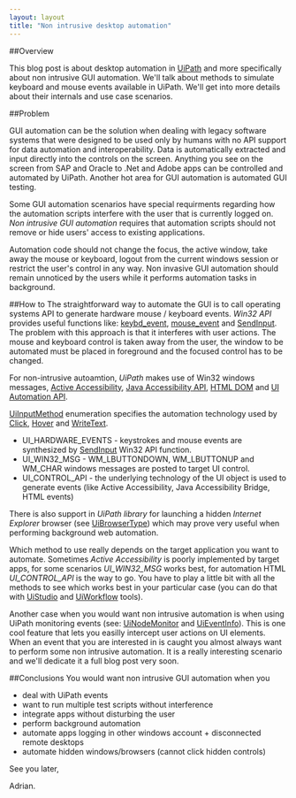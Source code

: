 ```yaml
---
layout: layout
title: "Non intrusive desktop automation"
---
```

##Overview

This blog post is about desktop automation in [UiPath]([http://www.uipath.com/) and more specifically about non intrusive GUI automation. 
We'll talk about methods to simulate keyboard and mouse events available in UiPath. We'll get into more details about their internals and use case scenarios.

##Problem

GUI automation can be the solution when dealing with legacy software systems that were designed to be used only by humans with no API support for data automation and interoperability.
Data is automatically extracted and input directly into the controls on the screen. Anything you see on the screen from SAP and Oracle to .Net and Adobe apps can be controlled and automated by UiPath.
Another hot area for GUI automation is automated GUI testing. 

Some GUI automation scenarios have special requirments regarding how the automation scripts interfere with the user that is currently logged on.
*Non intrusive GUI automation* requires that automation scripts should not remove or hide users' access to existing applications.

Automation code should not change the focus, the active window, take away the mouse or keyboard, logout from the current windows session or restrict the user's control in any way.
Non invasive GUI automation should remain unnoticed by the users while it performs automation tasks in background.

##How to
The straightforward way to automate the GUI is to call operating systems API to generate hardware mouse / keyboard events. *Win32 API* provides useful functions like: 
[keybd\_event](http://msdn.microsoft.com/en-us/library/windows/desktop/ms646304\(v=vs.85\).aspx), [mouse\_event](http://msdn.microsoft.com/en-us/library/windows/desktop/ms646260\(v=vs.85\).aspx) and [SendInput](http://msdn.microsoft.com/en-us/library/windows/desktop/ms646310\(v=vs.85\).aspx).
The problem with this approach is that it interferes with user actions. The mouse and keyboard control is taken away from the user, the window to be automated must be placed in foreground and the focused control has to be changed.

For non-intrusive autoamtion, *UiPath* makes use of Win32 windows messages, [Active Accessibility](http://en.wikipedia.org/wiki/Microsoft_Active_Accessibility), [Java Accessibility API](http://docs.oracle.com/javase/7/docs/technotes/guides/access/jab/index.html), [HTML DOM](http://en.wikipedia.org/wiki/Document_Object_Model) and [UI Automation API](http://msdn.microsoft.com/en-us/library/windows/desktop/ee684009\(v=vs.85\).aspx).

[UiInputMethod](https://github.com/Deskover/UiPath/wiki/Uinode#wiki-UiInputMethod) enumeration specifies the automation technology used by [Click](https://github.com/Deskover/UiPath/wiki/Uinode#wiki-Click), [Hover](https://github.com/Deskover/UiPath/wiki/Uinode#wiki-Hover) and [WriteText](https://github.com/Deskover/UiPath/wiki/Uinode#wiki-WriteText).

 * UI\_HARDWARE\_EVENTS - keystrokes and mouse events are synthesized by [SendInput](http://msdn.microsoft.com/en-us/library/windows/desktop/ms646310\(v=vs.85\).aspx) Win32 API function.
 * UI\_WIN32\_MSG - WM\_LBUTTONDOWN, WM\_LBUTTONUP and WM\_CHAR windows messages are posted to target UI control.
 * UI\_CONTROL\_API - the underlying technology of the UI object is used to generate events (like Active Accessibility, Java Accessibility Bridge, HTML events)

There is also support in *UiPath library* for launching a hidden *Internet Explorer* browser \(see [UiBrowserType](https://github.com/Deskover/UiPath/wiki/UiBrowser#wiki-UiBrowserType)\) which may prove very useful when performing background web automation.

Which method to use really depends on the target application you want to automate. Sometimes *Active Accessibility* is poorly implemented by target apps, for some scenarios *UI\_WIN32\_MSG* works best, for automation HTML *UI\_CONTROL\_API* is the way to go.
You have to play a little bit with all the methods to see which works best in your particular case (you can do that with [UiStudio](https://github.com/Deskover/UiPath/wiki/Studio) and [UiWorkflow](https://github.com/Deskover/UiPath/wiki/Workflow-designer) tools). 

Another case when you would want non intrusive automation is when using UiPath monitoring events \(see: [UiNodeMonitor](https://github.com/Deskover/UiPath/wiki/UiNodeMonitor) and [UiEventInfo](https://github.com/Deskover/UiPath/wiki/UiEventInfo)\).
This is one cool feature that lets you easilly intercept user actions on UI elements. When an event that you are interested in is caught you almost always want to perform some non intrusive automation.
It is a really interesting scenario and we'll dedicate it a full blog post very soon.

##Conclusions
You would want non intrusive GUI automation when you

 * deal with UiPath events
 * want to run multiple test scripts without interference
 * integrate apps without disturbing the user
 * perform background automation
 * automate apps logging in other windows account + disconnected remote desktops
 * automate hidden windows/browsers (cannot click hidden controls)

See you later,

Adrian.
